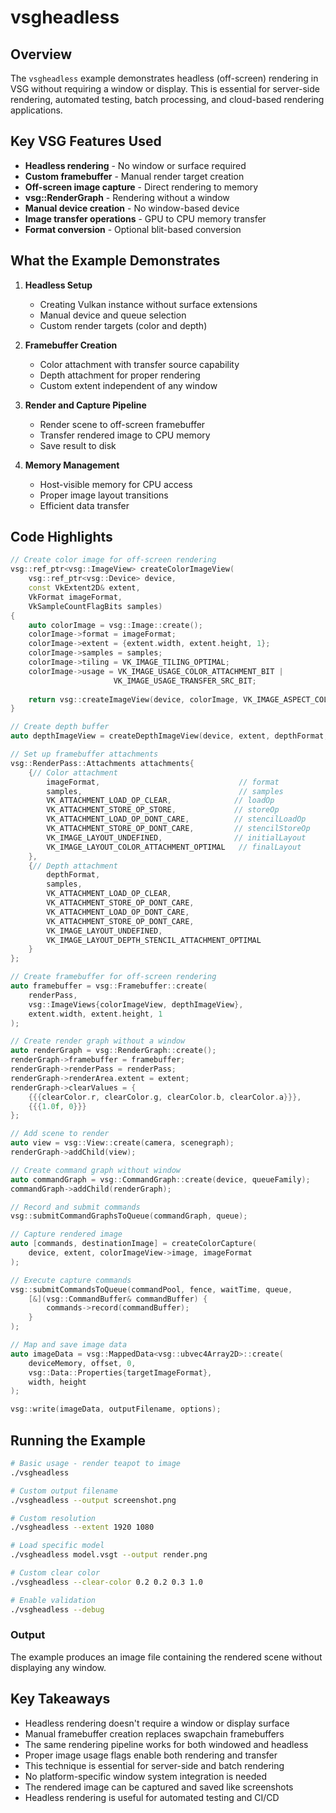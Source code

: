 # vsgheadless

## Overview

The `vsgheadless` example demonstrates headless (off-screen) rendering in VSG without requiring a window or display. This is essential for server-side rendering, automated testing, batch processing, and cloud-based rendering applications.

## Key VSG Features Used

- **Headless rendering** - No window or surface required
- **Custom framebuffer** - Manual render target creation
- **Off-screen image capture** - Direct rendering to memory
- **vsg::RenderGraph** - Rendering without a window
- **Manual device creation** - No window-based device
- **Image transfer operations** - GPU to CPU memory transfer
- **Format conversion** - Optional blit-based conversion

## What the Example Demonstrates

1. **Headless Setup**
   - Creating Vulkan instance without surface extensions
   - Manual device and queue selection
   - Custom render targets (color and depth)

2. **Framebuffer Creation**
   - Color attachment with transfer source capability
   - Depth attachment for proper rendering
   - Custom extent independent of any window

3. **Render and Capture Pipeline**
   - Render scene to off-screen framebuffer
   - Transfer rendered image to CPU memory
   - Save result to disk

4. **Memory Management**
   - Host-visible memory for CPU access
   - Proper image layout transitions
   - Efficient data transfer

## Code Highlights

```cpp
// Create color image for off-screen rendering
vsg::ref_ptr<vsg::ImageView> createColorImageView(
    vsg::ref_ptr<vsg::Device> device, 
    const VkExtent2D& extent, 
    VkFormat imageFormat, 
    VkSampleCountFlagBits samples)
{
    auto colorImage = vsg::Image::create();
    colorImage->format = imageFormat;
    colorImage->extent = {extent.width, extent.height, 1};
    colorImage->samples = samples;
    colorImage->tiling = VK_IMAGE_TILING_OPTIMAL;
    colorImage->usage = VK_IMAGE_USAGE_COLOR_ATTACHMENT_BIT | 
                       VK_IMAGE_USAGE_TRANSFER_SRC_BIT;
    
    return vsg::createImageView(device, colorImage, VK_IMAGE_ASPECT_COLOR_BIT);
}

// Create depth buffer
auto depthImageView = createDepthImageView(device, extent, depthFormat, samples);

// Set up framebuffer attachments
vsg::RenderPass::Attachments attachments{
    {// Color attachment
        imageFormat,                               // format
        samples,                                   // samples
        VK_ATTACHMENT_LOAD_OP_CLEAR,              // loadOp
        VK_ATTACHMENT_STORE_OP_STORE,             // storeOp
        VK_ATTACHMENT_LOAD_OP_DONT_CARE,          // stencilLoadOp
        VK_ATTACHMENT_STORE_OP_DONT_CARE,         // stencilStoreOp
        VK_IMAGE_LAYOUT_UNDEFINED,                // initialLayout
        VK_IMAGE_LAYOUT_COLOR_ATTACHMENT_OPTIMAL   // finalLayout
    },
    {// Depth attachment
        depthFormat,
        samples,
        VK_ATTACHMENT_LOAD_OP_CLEAR,
        VK_ATTACHMENT_STORE_OP_DONT_CARE,
        VK_ATTACHMENT_LOAD_OP_DONT_CARE,
        VK_ATTACHMENT_STORE_OP_DONT_CARE,
        VK_IMAGE_LAYOUT_UNDEFINED,
        VK_IMAGE_LAYOUT_DEPTH_STENCIL_ATTACHMENT_OPTIMAL
    }
};

// Create framebuffer for off-screen rendering
auto framebuffer = vsg::Framebuffer::create(
    renderPass, 
    vsg::ImageViews{colorImageView, depthImageView}, 
    extent.width, extent.height, 1
);

// Create render graph without a window
auto renderGraph = vsg::RenderGraph::create();
renderGraph->framebuffer = framebuffer;
renderGraph->renderPass = renderPass;
renderGraph->renderArea.extent = extent;
renderGraph->clearValues = {
    {{{clearColor.r, clearColor.g, clearColor.b, clearColor.a}}},
    {{{1.0f, 0}}}
};

// Add scene to render
auto view = vsg::View::create(camera, scenegraph);
renderGraph->addChild(view);

// Create command graph without window
auto commandGraph = vsg::CommandGraph::create(device, queueFamily);
commandGraph->addChild(renderGraph);

// Record and submit commands
vsg::submitCommandGraphsToQueue(commandGraph, queue);

// Capture rendered image
auto [commands, destinationImage] = createColorCapture(
    device, extent, colorImageView->image, imageFormat
);

// Execute capture commands
vsg::submitCommandsToQueue(commandPool, fence, waitTime, queue, 
    [&](vsg::CommandBuffer& commandBuffer) {
        commands->record(commandBuffer);
    }
);

// Map and save image data
auto imageData = vsg::MappedData<vsg::ubvec4Array2D>::create(
    deviceMemory, offset, 0, 
    vsg::Data::Properties{targetImageFormat}, 
    width, height
);

vsg::write(imageData, outputFilename, options);
```

## Running the Example

```bash
# Basic usage - render teapot to image
./vsgheadless

# Custom output filename
./vsgheadless --output screenshot.png

# Custom resolution
./vsgheadless --extent 1920 1080

# Load specific model
./vsgheadless model.vsgt --output render.png

# Custom clear color
./vsgheadless --clear-color 0.2 0.2 0.3 1.0

# Enable validation
./vsgheadless --debug
```

### Output

The example produces an image file containing the rendered scene without displaying any window.

## Key Takeaways

- Headless rendering doesn't require a window or display surface
- Manual framebuffer creation replaces swapchain framebuffers
- The same rendering pipeline works for both windowed and headless
- Proper image usage flags enable both rendering and transfer
- This technique is essential for server-side and batch rendering
- No platform-specific window system integration is needed
- The rendered image can be captured and saved like screenshots
- Headless rendering is useful for automated testing and CI/CD